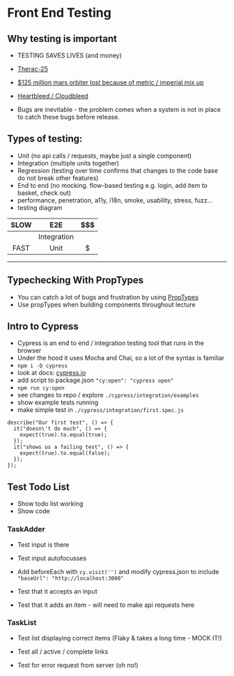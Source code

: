 # Front End Testing

## Why testing is important

- TESTING SAVES LIVES (and money)
- [Therac-25](https://en.wikipedia.org/wiki/Therac-25)
- [$125 million mars orbiter lost because of metric / imperial mix up](http://edition.cnn.com/TECH/space/9909/30/mars.metric.02/index.html)
- [Heartbleed / Cloudbleed](https://xkcd.com/1354/)

- Bugs are inevitable - the problem comes when a system is not in place to catch these bugs before release.

## Types of testing:

- Unit (no api calls / requests, maybe just a single component)
- Integration (multiple units together)
- Regression (testing over time confirms that changes to the code base do not break other features)
- End to end (no mocking. flow-based testing e.g. login, add item to basket, check out)
- performance, penetration, a11y, i18n, smoke, usability, stress, fuzz...
- testing diagram

| SLOW |     E2E     | $$$ |
| :--: | :---------: | :-: |
|      | Integration |     |
| FAST |    Unit     |  $  |

---

## Typechecking With PropTypes

- You can catch a lot of bugs and frustration by using [PropTypes](https://reactjs.org/docs/typechecking-with-proptypes.html)
- Use propTypes when building components throughout lecture

## Intro to Cypress

- Cypress is an end to end / integration testing tool that runs in the browser
- Under the hood it uses Mocha and Chai, so a lot of the syntax is familiar
- `npm i -D cypress`
- look at docs: [cypress.io](https://www.cypress.io/)
- add script to package.json `"cy:open": "cypress open"`
- `npm run cy:open`
- see changes to repo / explore `./cypress/integration/examples`
- show example tests running
- make simple test in `./cypress/integration/first.spec.js`

```
describe("Our first test", () => {
  it("doesn\'t do much", () => {
    expect(true).to.equal(true);
  });
  it("shows us a failing test", () => {
    expect(true).to.equal(false);
  });
});
```

## Test Todo List

- Show todo list working
- Show code

### TaskAdder

- Test input is there
- Test input autofocusses

- Add beforeEach with `cy.visit('')` and modify cypress.json to include `"baseUrl": "http://localhost:3000"`

- Test that it accepts an input
- Test that it adds an item - will need to make api requests here

### TaskList

- Test list displaying correct items (Flaky & takes a long time - MOCK IT!)

- Test all / active / complete links
- Test for error request from server (oh no!)

